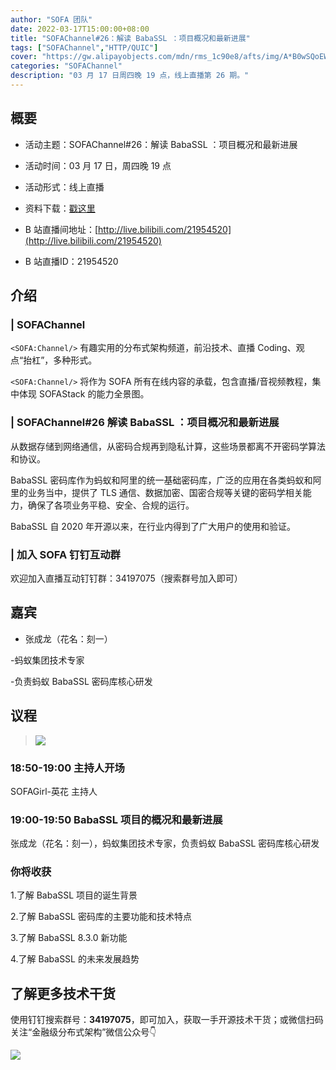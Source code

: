 ```yaml
---
author: "SOFA 团队"
date: 2022-03-17T15:00:00+08:00
title: "SOFAChannel#26：解读 BabaSSL ：项目概况和最新进展"
tags: ["SOFAChannel","HTTP/QUIC"]
cover: "https://gw.alipayobjects.com/mdn/rms_1c90e8/afts/img/A*B0wSQoEW9mAAAAAAAAAAAAAAARQnAQ"
categories: "SOFAChannel"
description: "03 月 17 日周四晚 19 点，线上直播第 26 期。"
---
```


## 概要

- 活动主题：SOFAChannel#26：解读 BabaSSL ：项目概况和最新进展

- 活动时间：03 月 17 日，周四晚 19 点

- 活动形式：线上直播

- 资料下载：[戳这里](https://gw.alipayobjects.com/os/bmw-prod/93b91595-5399-4dcd-9cfc-89345a84ee08.pdf)

- B 站直播间地址：[http://live.bilibili.com/21954520](http://live.bilibili.com/21954520)

- B 站直播ID：21954520

## 介绍

### | SOFAChannel

`<SOFA:Channel/>` 有趣实用的分布式架构频道，前沿技术、直播 Coding、观点“抬杠”，多种形式。

`<SOFA:Channel/>` 将作为 SOFA 所有在线内容的承载，包含直播/音视频教程，集中体现 SOFAStack 的能力全景图。

### | SOFAChannel#26 解读 BabaSSL ：项目概况和最新进展

从数据存储到网络通信，从密码合规再到隐私计算，这些场景都离不开密码学算法和协议。

BabaSSL 密码库作为蚂蚁和阿里的统一基础密码库，广泛的应用在各类蚂蚁和阿里的业务当中，提供了 TLS 通信、数据加密、国密合规等关键的密码学相关能力，确保了各项业务平稳、安全、合规的运行。

BabaSSL 自 2020 年开源以来，在行业内得到了广大用户的使用和验证。

### | 加入 SOFA 钉钉互动群

欢迎加入直播互动钉钉群：34197075（搜索群号加入即可）

## 嘉宾

- 张成龙（花名：刻一）

-蚂蚁集团技术专家

-负责蚂蚁 BabaSSL 密码库核心研发

## 议程

>![](https://gw.alipayobjects.com/mdn/rms_1c90e8/afts/img/A*zkUmQ62jM68AAAAAAAAAAAAAARQnAQ)

### 18:50-19:00  主持人开场

SOFAGirl-英花 主持人

### 19:00-19:50 BabaSSL 项目的概况和最新进展

张成龙（花名：刻一），蚂蚁集团技术专家，负责蚂蚁 BabaSSL 密码库核心研发

### 你将收获

1.了解 BabaSSL 项目的诞生背景

2.了解 BabaSSL 密码库的主要功能和技术特点

3.了解 BabaSSL 8.3.0 新功能

4.了解 BabaSSL 的未来发展趋势

## 了解更多技术干货

使用钉钉搜索群号：**34197075**，即可加入，获取一手开源技术干货；或微信扫码关注“金融级分布式架构”微信公众号👇

![](https://gw.alipayobjects.com/mdn/rms_1c90e8/afts/img/A*tvfDQLxTbsgAAAAAAAAAAAAAARQnAQQ)
